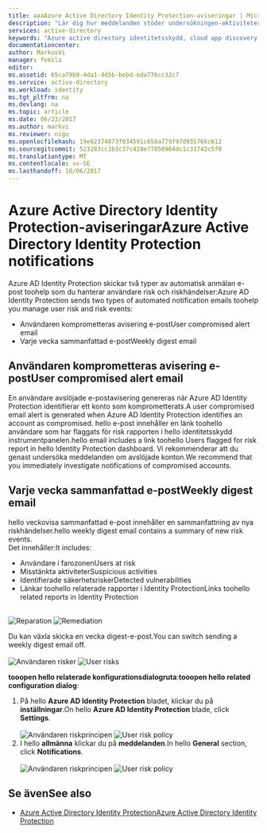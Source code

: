 ```yaml
---
title: aaaAzure Active Directory Identity Protection-aviseringar | Microsoft Docs
description: "Lär dig hur meddelanden stöder undersökningen-aktiviteter."
services: active-directory
keywords: "Azure active directory identitetsskydd, cloud app discovery, hantera program, säkerhet, risk, risknivå, säkerhetsproblem och säkerhetsprincip"
documentationcenter: 
author: MarkusVi
manager: femila
editor: 
ms.assetid: 65ca79b9-4da1-4d5b-bebd-eda776cc32c7
ms.service: active-directory
ms.workload: identity
ms.tgt_pltfrm: na
ms.devlang: na
ms.topic: article
ms.date: 06/23/2017
ms.author: markvi
ms.reviewer: nigu
ms.openlocfilehash: 19e62374873f034591c658a779f97d935766c612
ms.sourcegitcommit: 523283cc1b3c37c428e77850964dc1c33742c5f0
ms.translationtype: MT
ms.contentlocale: sv-SE
ms.lasthandoff: 10/06/2017
---
```

# <a name="azure-active-directory-identity-protection-notifications"></a><span data-ttu-id="7d4ed-104">Azure Active Directory Identity Protection-aviseringar</span><span class="sxs-lookup"><span data-stu-id="7d4ed-104">Azure Active Directory Identity Protection notifications</span></span>
<span data-ttu-id="7d4ed-105">Azure AD Identity Protection skickar två typer av automatisk anmälan e-post toohelp som du hanterar användare risk och riskhändelser:</span><span class="sxs-lookup"><span data-stu-id="7d4ed-105">Azure AD Identity Protection sends two types of automated notification emails toohelp you manage user risk and risk events:</span></span>

* <span data-ttu-id="7d4ed-106">Användaren komprometteras avisering e-post</span><span class="sxs-lookup"><span data-stu-id="7d4ed-106">User compromised alert email</span></span>
* <span data-ttu-id="7d4ed-107">Varje vecka sammanfattad e-post</span><span class="sxs-lookup"><span data-stu-id="7d4ed-107">Weekly digest email</span></span>

## <a name="user-compromised-alert-email"></a><span data-ttu-id="7d4ed-108">Användaren komprometteras avisering e-post</span><span class="sxs-lookup"><span data-stu-id="7d4ed-108">User compromised alert email</span></span>
<span data-ttu-id="7d4ed-109">En användare avslöjade e-postavisering genereras när Azure AD Identity Protection identifierar ett konto som komprometterats.</span><span class="sxs-lookup"><span data-stu-id="7d4ed-109">A user compromised email alert is generated when Azure AD Identity Protection identifies an account as compromised.</span></span> <span data-ttu-id="7d4ed-110">hello e-post innehåller en länk toohello användare som har flaggats för risk rapporten i hello identitetsskydd instrumentpanelen.</span><span class="sxs-lookup"><span data-stu-id="7d4ed-110">hello email includes a link toohello Users flagged for risk report in hello Identity Protection dashboard.</span></span> <span data-ttu-id="7d4ed-111">Vi rekommenderar att du genast undersöka meddelanden om avslöjade konton.</span><span class="sxs-lookup"><span data-stu-id="7d4ed-111">We recommend that you immediately investigate notifications of compromised accounts.</span></span>

## <a name="weekly-digest-email"></a><span data-ttu-id="7d4ed-112">Varje vecka sammanfattad e-post</span><span class="sxs-lookup"><span data-stu-id="7d4ed-112">Weekly digest email</span></span>
<span data-ttu-id="7d4ed-113">hello veckovisa sammanfattad e-post innehåller en sammanfattning av nya riskhändelser.</span><span class="sxs-lookup"><span data-stu-id="7d4ed-113">hello weekly digest email contains a summary of new risk events.</span></span><br>
<span data-ttu-id="7d4ed-114">Det innehåller:</span><span class="sxs-lookup"><span data-stu-id="7d4ed-114">It includes:</span></span>

* <span data-ttu-id="7d4ed-115">Användare i farozonen</span><span class="sxs-lookup"><span data-stu-id="7d4ed-115">Users at risk</span></span>
* <span data-ttu-id="7d4ed-116">Misstänkta aktiviteter</span><span class="sxs-lookup"><span data-stu-id="7d4ed-116">Suspicious activities</span></span>
* <span data-ttu-id="7d4ed-117">Identifierade säkerhetsrisker</span><span class="sxs-lookup"><span data-stu-id="7d4ed-117">Detected vulnerabilities</span></span>
* <span data-ttu-id="7d4ed-118">Länkar toohello relaterade rapporter i Identity Protection</span><span class="sxs-lookup"><span data-stu-id="7d4ed-118">Links toohello related reports in Identity Protection</span></span>

<br><span data-ttu-id="7d4ed-119">
![Reparation](./media/active-directory-identityprotection-notifications/400.png "reparation")
</span><span class="sxs-lookup"><span data-stu-id="7d4ed-119">
![Remediation](./media/active-directory-identityprotection-notifications/400.png "Remediation")
</span></span><br>

<span data-ttu-id="7d4ed-120">Du kan växla skicka en vecka digest-e-post.</span><span class="sxs-lookup"><span data-stu-id="7d4ed-120">You can switch sending a weekly digest email off.</span></span>
<br><br><span data-ttu-id="7d4ed-121">
![Användaren risker](./media/active-directory-identityprotection-notifications/62.png "användaren risker")
</span><span class="sxs-lookup"><span data-stu-id="7d4ed-121">
![User risks](./media/active-directory-identityprotection-notifications/62.png "User risks")
</span></span><br>

<span data-ttu-id="7d4ed-122">**tooopen hello relaterade konfigurationsdialogruta**:</span><span class="sxs-lookup"><span data-stu-id="7d4ed-122">**tooopen hello related configuration dialog**:</span></span>

1. <span data-ttu-id="7d4ed-123">På hello **Azure AD Identity Protection** bladet, klickar du på **inställningar**.</span><span class="sxs-lookup"><span data-stu-id="7d4ed-123">On hello **Azure AD Identity Protection** blade, click **Settings**.</span></span>
   <br><br><span data-ttu-id="7d4ed-124">
   ![Användaren riskprincipen](./media/active-directory-identityprotection-notifications/401.png "risk användarprincip")
   </span><span class="sxs-lookup"><span data-stu-id="7d4ed-124">
![User risk policy](./media/active-directory-identityprotection-notifications/401.png "User risk policy")
</span></span><br>
2. <span data-ttu-id="7d4ed-125">I hello **allmänna** klickar du på **meddelanden**.</span><span class="sxs-lookup"><span data-stu-id="7d4ed-125">In hello **General** section, click **Notifications**.</span></span>
   <br><br><span data-ttu-id="7d4ed-126">
   ![Användaren riskprincipen](./media/active-directory-identityprotection-notifications/405.png "risk användarprincip")
   </span><span class="sxs-lookup"><span data-stu-id="7d4ed-126">
![User risk policy](./media/active-directory-identityprotection-notifications/405.png "User risk policy")
</span></span><br>

## <a name="see-also"></a><span data-ttu-id="7d4ed-127">Se även</span><span class="sxs-lookup"><span data-stu-id="7d4ed-127">See also</span></span>
* [<span data-ttu-id="7d4ed-128">Azure Active Directory Identity Protection</span><span class="sxs-lookup"><span data-stu-id="7d4ed-128">Azure Active Directory Identity Protection</span></span>](active-directory-identityprotection.md)
